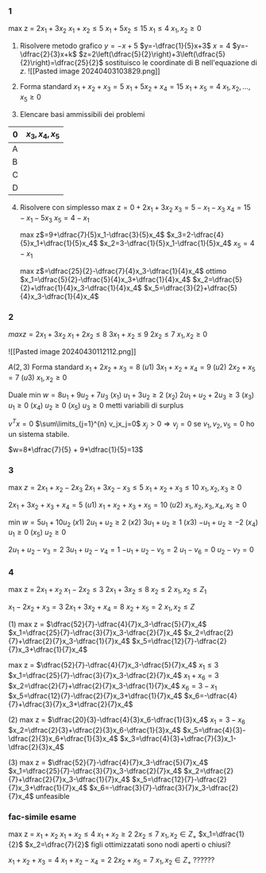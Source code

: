 ### 1
max z = $2x_1+3x_2$
$x_1+x_2 \leq 5$
$x_1+5x_2 \leq 15$
$x_1 \leq 4$
$x_1, x_2 \geq 0$

1. Risolvere metodo grafico
	$y=-x+5$
	$y=-\dfrac{1}{5}x+3$
	$x=4$
	$y=-\dfrac{2}{3}x+k$
	$z=2\left(\dfrac{5}{2}\right)+3\left(\dfrac{5}{2}\right)=\dfrac{25}{2}$ sostituisco le coordinate di B nell'equazione di $z$.
	![[Pasted image 20240403103829.png]]
2. Forma standard
	$x_1+x_2+x_3 = 5$
	$x_1+5x_2+x_4=15$
	$x_1+x_5=4$
	$x_1, x_2, ..., x_5 \geq 0$

3. Elencare basi ammissibili dei problemi

| 0   | $x_3,x_4,x_5$ |
| --- | ------------- |
| A   |               |
| B   |               |
| C   |               |
| D   |               |

4. Risolvere con simplesso
	max z$=0+2x_1+3x_2$
	$x_3=5-x_1-x_3$
	$x_4=15-x_1-5x_3$
	$x_5=4-x_1$

	max z$=9+\dfrac{7}{5}x_1-\dfrac{3}{5}x_4$
	$x_3=2-\dfrac{4}{5}x_1+\dfrac{1}{5}x_4$
	$x_2=3-\dfrac{1}{5}x_1-\dfrac{1}{5}x_4$
	$x_5=4-x_1$

	max z$=\dfrac{25}{2}-\dfrac{7}{4}x_3-\dfrac{1}{4}x_4$ ottimo
	$x_1=\dfrac{5}{2}-\dfrac{5}{4}x_3+\dfrac{1}{4}x_4$
	$x_2=\dfrac{5}{2}+\dfrac{1}{4}x_3-\dfrac{1}{4}x_4$
	$x_5=\dfrac{3}{2}+\dfrac{5}{4}x_3-\dfrac{1}{4}x_4$

### 2
$max z=2x_1+3x_2$
$x_1+2x_2 \leq 8$
$3x_1+x_2 \leq 9$
$2x_2 \leq 7$
$x_1, x_2 \geq 0$

![[Pasted image 20240430112112.png]]

$A(2,3)$ 
Forma standard
$x_1+2x_2+x_3=8$ $(u1)$
$3x_1+x_2+x_4=9$ $(u2)$
$2x_2+x_5=7$ $(u3)$
$x_1,x_2 \geq 0$

Duale
min $w=8u_1+9u_2+7u_3$
$(x_1)$ $u_1+3u_2 \geq 2$
$(x_2)$ $2u_1+u_2+2u_3 \geq 3$
$(x_3)$ $u_1 \geq 0$
$(x_4)$ $u_2 \geq 0$
$(x_5)$ $u_3 \geq 0$
metti variabili di surplus

$v^T x=0$
$\sum\limits_{j=1}^{n} v_jx_j=0$ 
$x_j>0 \Rightarrow v_j=0$
se $v_1, v_2, v_5 = 0$ ho un sistema stabile.

$w=8*\dfrac{7}{5} + 9*\dfrac{1}{5}=13$


### 3
max $z= 2x_1+x_2-2x_3$
$2x_1+3x_2-x_3 \leq 5$
$x_1+x_2+x_3 \leq 10$
$x_1, x_2, x_3 \geq 0$

$2x_1+3x_2+x_3+x_4=5$ $(u1)$
$x_1+x_2+x_3+x_5=10$ $(u2)$
$x_1,x_2,x_3, x_4, x_5 \geq 0$ 

min $w=5u_1+10u_2$
$(x1)$ $2u_1+u_2 \geq 2$
$(x2)$ $3u_1+u_2 \geq 1$
$(x3)$ $-u_1+u_2 \geq -2$
$(x_4)$ $u_1 \geq 0$
$(x_5)$ $u_2 \geq 0$

$2u_1+u_2-v_3=2$
$3u_1+u_2-v_4=1$
$-u_1+u_2-v_5=2$
$u_1-v_6=0$
$u_2-v_7=0$


### 4
max z = $2x_1+x_2$
$x_1-2x_2 \leq 3$
$2x_1+3x_2 \leq 8$
$x_2 \leq 2$
$x_1,x_2 \leq Z_1$

$x_1-2x_2+x_3 = 3$
$2x_1+3x_2+x_4=8$
$x_2+x_5=2$
$x_1,x_2 \leq Z$

(1)
max z = $\dfrac{52}{7}-\dfrac{4}{7}x_3-\dfrac{5}{7}x_4$
$x_1=\dfrac{25}{7}-\dfrac{3}{7}x_3-\dfrac{2}{7}x_4$
$x_2=\dfrac{2}{7}+\dfrac{2}{7}x_3-\dfrac{1}{7}x_4$
$x_5=\dfrac{12}{7}-\dfrac{2}{7}x_3+\dfrac{1}{7}x_4$

max z = $\dfrac{52}{7}-\dfrac{4}{7}x_3-\dfrac{5}{7}x_4$                   $x_1 \leq 3$ 
$x_1=\dfrac{25}{7}-\dfrac{3}{7}x_3-\dfrac{2}{7}x_4$                         $x_1+x_6=3$
$x_2=\dfrac{2}{7}+\dfrac{2}{7}x_3-\dfrac{1}{7}x_4$                           $x_6=3-x_1$
$x_5=\dfrac{12}{7}-\dfrac{2}{7}x_3+\dfrac{1}{7}x_4$
$x_6=-\dfrac{4}{7}+\dfrac{3}{7}x_3+\dfrac{2}{7}x_4$

(2)
max z = $\dfrac{20}{3}-\dfrac{4}{3}x_6-\dfrac{1}{3}x_4$
$x_1=3-x_6$
$x_2=\dfrac{2}{3}+\dfrac{2}{3}x_6-\dfrac{1}{3}x_4$
$x_5=\dfrac{4}{3}-\dfrac{2}{3}x_6+\dfrac{1}{3}x_4$
$x_3=\dfrac{4}{3}+\dfrac{7}{3}x_1-\dfrac{2}{3}x_4$

(3)
max z = $\dfrac{52}{7}-\dfrac{4}{7}x_3-\dfrac{5}{7}x_4$
$x_1=\dfrac{25}{7}-\dfrac{3}{7}x_3-\dfrac{2}{7}x_4$
$x_2=\dfrac{2}{7}+\dfrac{2}{7}x_3-\dfrac{1}{7}x_4$
$x_5=\dfrac{12}{7}-\dfrac{2}{7}x_3+\dfrac{1}{7}x_4$
$x_6=-\dfrac{3}{7}-\dfrac{3}{7}x_3-\dfrac{2}{7}x_4$ unfeasible

### fac-simile esame
max z = $x_1+x_2$
$x_1+x_2 \leq 4$
$x_1+x_2 \geq 2$
$2x_2 \leq 7$
$x_1, x_2 \in Z_+$
$x_1=\dfrac{1}{2}$
$x_2=\dfrac{7}{2}$
figli ottimizzatati sono nodi aperti o chiusi?

$x_1+x_2+x_3 = 4$
$x_1+x_2-x_4=2$
$2x_2+x_5 = 7$
$x_1, x_2 \in Z_+$
??????